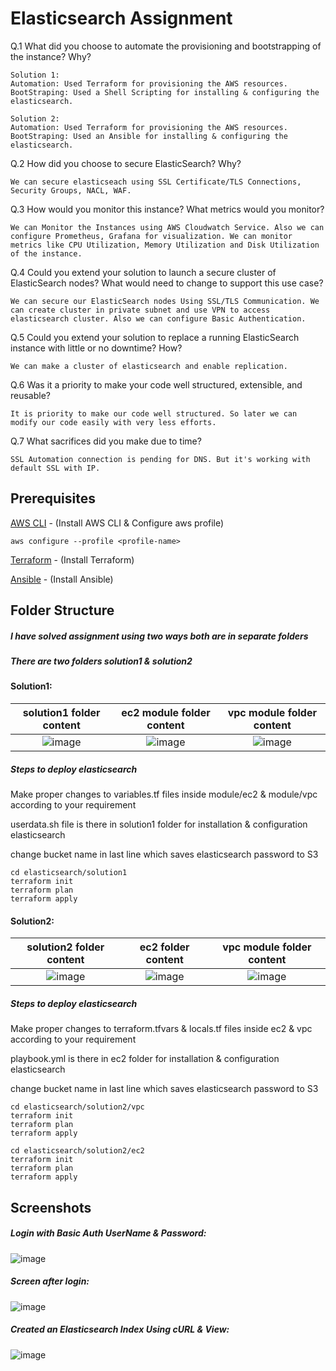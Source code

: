 # Elasticsearch Assignment

Q.1 What did you choose to automate the provisioning and bootstrapping of the instance? Why?

    Solution 1:
    Automation: Used Terraform for provisioning the AWS resources.
    BootStraping: Used a Shell Scripting for installing & configuring the elasticsearch.
    
    Solution 2:
    Automation: Used Terraform for provisioning the AWS resources.
    BootStraping: Used an Ansible for installing & configuring the elasticsearch.

Q.2 How did you choose to secure ElasticSearch? Why?

    We can secure elasticseach using SSL Certificate/TLS Connections, Security Groups, NACL, WAF.

Q.3 How would you monitor this instance? What metrics would you monitor?

    We can Monitor the Instances using AWS Cloudwatch Service. Also we can configure Prometheus, Grafana for visualization. We can monitor metrics like CPU Utilization, Memory Utilization and Disk Utilization of the instance.

Q.4 Could you extend your solution to launch a secure cluster of ElasticSearch nodes? What would need to change to support this use case?

    We can secure our ElasticSearch nodes Using SSL/TLS Communication. We can create cluster in private subnet and use VPN to access elasticsearch cluster. Also we can configure Basic Authentication.

Q.5 Could you extend your solution to replace a running ElasticSearch instance with little or no downtime? How?

    We can make a cluster of elasticsearch and enable replication.

Q.6 Was it a priority to make your code well structured, extensible, and reusable?

    It is priority to make our code well structured. So later we can modify our code easily with very less efforts.

Q.7 What sacrifices did you make due to time?

    SSL Automation connection is pending for DNS. But it's working with default SSL with IP.


## Prerequisites

[AWS CLI](https://docs.aws.amazon.com/cli/latest/userguide/getting-started-install.html) - (Install AWS CLI & Configure aws profile)

    aws configure --profile <profile-name>
    
[Terraform](https://developer.hashicorp.com/terraform/tutorials/aws-get-started/install-cli#install-terraform) - (Install Terraform)

[Ansible](https://docs.ansible.com/ansible/latest/installation_guide/installation_distros.html) - (Install Ansible)

## Folder Structure

##### I have solved assignment using two ways both are in separate folders
##### There are two folders solution1 & solution2

#### Solution1:

solution1 folder content   | ec2 module folder content |  vpc module folder content       
:-------------------------:|:-------------------------:|:-------------------------:
![image](https://user-images.githubusercontent.com/76781622/199658053-88a62e18-2f9a-47ea-a15d-a336b9fc7a44.png) | ![image](https://user-images.githubusercontent.com/76781622/199658110-dce24e38-235b-4ed3-9c84-f96d3516a1e2.png) | ![image](https://user-images.githubusercontent.com/76781622/199658154-1a9b83ac-1194-49f9-971c-680bd7043801.png)

##### Steps to deploy elasticsearch

Make proper changes to variables.tf files inside module/ec2 & module/vpc according to your requirement

userdata.sh file is there in solution1 folder for installation & configuration elasticsearch

change bucket name in last line which saves elasticsearch password to S3

    cd elasticsearch/solution1
    terraform init
    terraform plan
    terraform apply


#### Solution2:

solution2 folder content   | ec2 folder content |  vpc module folder content       
:-------------------------:|:-------------------------:|:-------------------------:
![image](https://user-images.githubusercontent.com/76781622/199659896-757d8c9f-a5bd-4803-8112-359891d79589.png) | ![image](https://user-images.githubusercontent.com/76781622/199659944-92d031cc-3f7e-42d1-8181-07d05d3b6920.png) | ![image](https://user-images.githubusercontent.com/76781622/199659980-5fc68326-f76d-4d5c-9a57-820a1fb184a8.png)

##### Steps to deploy elasticsearch

Make proper changes to terraform.tfvars & locals.tf files inside ec2 & vpc according to your requirement

playbook.yml is there in ec2 folder for installation & configuration elasticsearch

change bucket name in last line which saves elasticsearch password to S3

    cd elasticsearch/solution2/vpc
    terraform init
    terraform plan
    terraform apply
    
    cd elasticsearch/solution2/ec2
    terraform init
    terraform plan
    terraform apply


## Screenshots

##### Login with Basic Auth UserName & Password:

![image](https://user-images.githubusercontent.com/76781622/199305183-e7722dcb-2b5e-4a39-a808-aee2eb02d310.png)

##### Screen after login:

![image](https://user-images.githubusercontent.com/76781622/199305779-cf1fd728-452b-4096-ab96-5e50ebbcd0b1.png)

##### Created an Elasticsearch Index Using cURL & View:

![image](https://user-images.githubusercontent.com/76781622/199325111-28908468-1437-4443-9cea-dbdd11dd319f.png)

##### 
